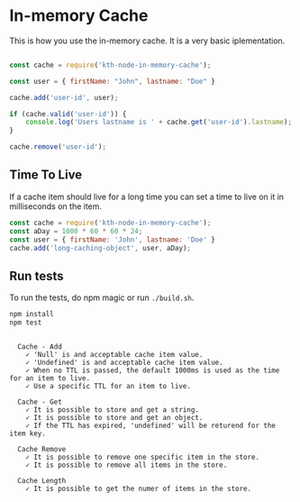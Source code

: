 # In-memory Cache

This is how you use the in-memory cache. It is a very basic iplementation.

```javascript

const cache = require('kth-node-in-memory-cache');

const user = { firstName: "John", lastname: "Doe" }

cache.add('user-id', user);

if (cache.valid('user-id')) {
    console.log('Users lastname is ' + cache.get('user-id').lastname);
}

cache.remove('user-id');
```

## Time To Live

If a cache item should live for a long time you can set a time to live on it in milliseconds on the item.

```javascript
const cache = require('kth-node-in-memory-cache');
const aDay = 1000 * 60 * 60 * 24;
const user = { firstName: 'John', lastname: 'Doe' }
cache.add('long-caching-object', user, aDay);
```


## Run tests

To run the tests, do npm magic or run `./build.sh`.
```bash
npm install
npm test
```

```text

  Cache - Add
    ✓ 'Null' is and acceptable cache item value.
    ✓ 'Undefined' is and acceptable cache item value.
    ✓ When no TTL is passed, the default 1000ms is used as the time for an item to live.
    ✓ Use a specific TTL for an item to live.

  Cache - Get
    ✓ It is possible to store and get a string.
    ✓ It is possible to store and get an object.
    ✓ If the TTL has expired, 'undefined' will be returend for the item key.

  Cache Remove
    ✓ It is possible to remove one specific item in the store.
    ✓ It is possible to remove all items in the store.

  Cache Length
    ✓ It is possible to get the numer of items in the store.

```
